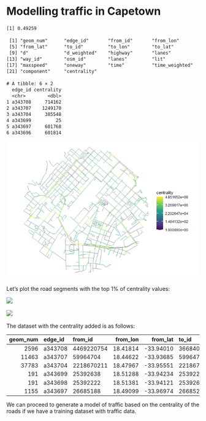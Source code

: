 # Modelling traffic in Capetown


    [1] 0.49259

     [1] "geom_num"      "edge_id"       "from_id"       "from_lon"     
     [5] "from_lat"      "to_id"         "to_lon"        "to_lat"       
     [9] "d"             "d_weighted"    "highway"       "lanes"        
    [13] "way_id"        "osm_id"        "lanes"         "lit"          
    [17] "maxspeed"      "oneway"        "time"          "time_weighted"
    [21] "component"     "centrality"   

    # A tibble: 6 × 2
      edge_id centrality
      <chr>        <dbl>
    1 a343708     714162
    2 a343707    1249170
    3 a343704     385548
    4 a343699         25
    5 a343697     601768
    6 a343696     601814

![](README_files/figure-commonmark/plot-centrality-1.png)

Let’s plot the road segments with the top 1% of centrality values:

![](README_files/figure-commonmark/plot-centrality-top-30-1.png)

![](README_files/figure-commonmark/centrality-distribution-1.png)

The dataset with the centrality added is as follows:

| geom_num | edge_id | from_id | from_lon | from_lat | to_id | to_lon | to_lat | d | d_weighted | highway | lanes | way_id | osm_id | lanes.1 | lit | maxspeed | oneway | time | time_weighted | component | centrality |
|---:|:---|:---|---:|---:|:---|---:|---:|---:|---:|:---|:---|:---|:---|:---|:---|:---|:---|---:|---:|---:|---:|
| 2596 | a343708 | 4469220754 | 18.41814 | -33.94010 | 36684068 | 18.41834 | -33.93992 | 29.18203 | 58.36406 | residential | 1 | 5364234 | 5364234 | 1 | NA | NA | TRUE | 1.750922 | 3.501843 | 1 | 714162 |
| 11463 | a343707 | 59964704 | 18.44622 | -33.93685 | 59964725 | 18.44371 | -33.93658 | 233.94434 | 467.88869 | residential | 2 | 227878319 | 227878319 | 2 | NA | 60 | FALSE | 14.036661 | 28.073321 | 1 | 1249170 |
| 37783 | a343704 | 2218670211 | 18.47967 | -33.95551 | 2218670332 | 18.47913 | -33.95683 | 458.74564 | 1146.86409 | service | NA | 211943315 | 211943315 | NA | NA | NA | FALSE | 27.524738 | 68.811846 | 1 | 385548 |
| 191 | a343699 | 25392638 | 18.51288 | -33.94234 | 25392222 | 18.51381 | -33.94121 | 154.05001 | 308.10002 | residential | NA | 4245995 | 4245995 | NA | NA | 60 | FALSE | 9.243001 | 18.486001 | 1 | 25 |
| 191 | a343698 | 25392222 | 18.51381 | -33.94121 | 25392638 | 18.51288 | -33.94234 | 154.05001 | 308.10002 | residential | NA | 4245995 | 4245995 | NA | NA | 60 | FALSE | 9.243001 | 18.486001 | 1 | 25 |
| 1155 | a343697 | 26685188 | 18.49099 | -33.96974 | 26685209 | 18.49165 | -33.97025 | 84.70391 | 169.40783 | residential | NA | 4376043 | 4376043 | NA | NA | 60 | FALSE | 5.082235 | 10.164470 | 1 | 601768 |

We can proceed to generate a model of traffic based on the centrality of
the roads if we have a training dataset with traffic data.
